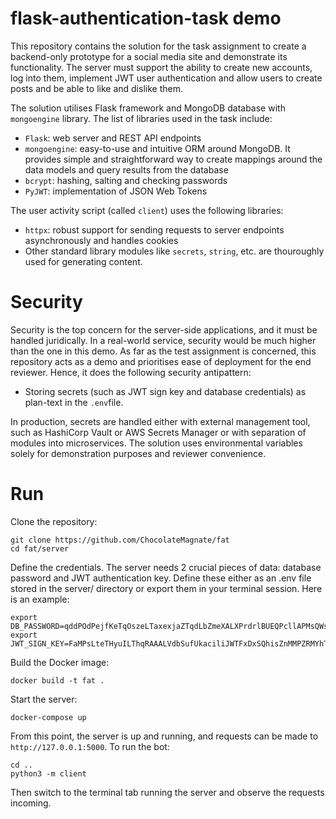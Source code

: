 # flask-authentication-task demo
This repository contains the solution for the task assignment to create a backend-only prototype for a social media site
and demonstrate its functionality. The server must support the ability to create new accounts, log into them, implement 
JWT user authentication and allow users to create posts and be able to like and dislike them.   

The solution utilises Flask framework and MongoDB database with `mongoengine` library. The list of libraries used in the
task include:
* `Flask`: web server and REST API endpoints
* `mongoengine`: easy-to-use and intuitive ORM around MongoDB. It provides simple and straightforward way to create
mappings around the data models and query results from the database
* `bcrypt`: hashing, salting and checking passwords
* `PyJWT`: implementation of JSON Web Tokens

The user activity script (called `client`) uses the following libraries:
* `httpx`: robust support for sending requests to server endpoints asynchronously and handles cookies
* Other standard library modules like `secrets`, `string`, etc. are thouroughly used for generating content.

# Security
Security is the top concern for the server-side applications, and it must be handled juridically. In a real-world service, 
security would be much higher than the one in this demo. As far as the test assignment is concerned, this repository acts
as a demo and prioritises ease of deployment for the end reviewer. Hence, it does the following security antipattern:
* Storing secrets (such as JWT sign key and database credentials) as plan-text in the `.env`file. 

In production, secrets are handled either with external management tool, such as HashiCorp Vault or AWS Secrets Manager
or with separation of modules into microservices. The solution uses environmental variables solely for demonstration 
purposes and reviewer convenience. 

# Run
Clone the repository:
```commandline
git clone https://github.com/ChocolateMagnate/fat
cd fat/server
```
Define the credentials. The server needs 2 crucial pieces of data: database password and JWT authentication key. Define 
these either as an .env file stored in the server/ directory or export them in your terminal session. Here is an example:
```commandline
export DB_PASSWORD=qddPOdPejfKeTqOszeLTaxexjaZTqdLbZmeXALXPrdrlBUEQPcllAPMsQWsImpXXReqZvzEVboJOHaXHpLgIdfzRhzEPCSLLsJmP
export JWT_SIGN_KEY=FaMPsLteTHyuILThqRAAALVdbSufUkaciliJWTFxDxSQhisZnMMPZRMYhTVxKlsyXudXSoYhzORydJHjQhBtGCieZCsZzHpBqrxM
```
Build the Docker image:
```commandline
docker build -t fat . 
```
Start the server:
```commandline
docker-compose up
```
From this point, the server is up and running, and requests can be made to `http://127.0.0.1:5000`. To run the bot:
```commandline
cd ..
python3 -m client
```
Then switch to the terminal tab running the server and observe the requests incoming. 

